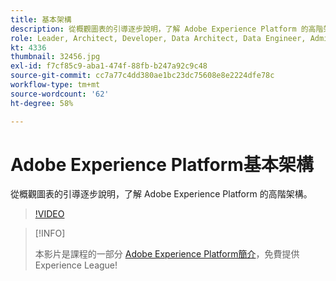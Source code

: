 ```yaml
---
title: 基本架構
description: 從概觀圖表的引導逐步說明，了解 Adobe Experience Platform 的高階架構。
role: Leader, Architect, Developer, Data Architect, Data Engineer, Admin, User
kt: 4336
thumbnail: 32456.jpg
exl-id: f7cf85c9-aba1-474f-88fb-b247a92c9c48
source-git-commit: cc7a77c4dd380ae1bc23dc75608e8e2224dfe78c
workflow-type: tm+mt
source-wordcount: '62'
ht-degree: 58%

---
```


# Adobe Experience Platform基本架構

從概觀圖表的引導逐步說明，了解 Adobe Experience Platform 的高階架構。

>[!VIDEO](https://video.tv.adobe.com/v/32456?quality=12&learn=on)

>[!INFO]
>
> 本影片是課程的一部分 [Adobe Experience Platform簡介](https://experienceleague.adobe.com/?recommended=ExperiencePlatform-U-1-2020.1)，免費提供Experience League!


